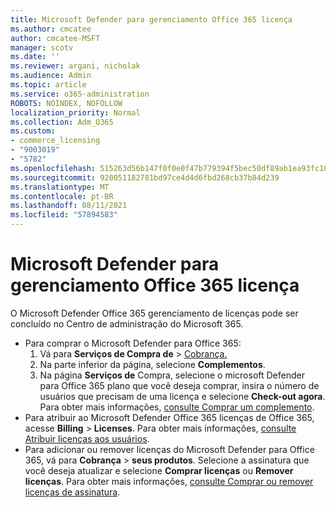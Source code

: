 ```yaml
---
title: Microsoft Defender para gerenciamento Office 365 licença
ms.author: cmcatee
author: cmcatee-MSFT
manager: scotv
ms.date: ''
ms.reviewer: argani, nicholak
ms.audience: Admin
ms.topic: article
ms.service: o365-administration
ROBOTS: NOINDEX, NOFOLLOW
localization_priority: Normal
ms.collection: Adm_O365
ms.custom:
- commerce_licensing
- "9003019"
- "5782"
ms.openlocfilehash: 515263d56b147f0f0e0f47b779394f5bec50df89ab1ea93fc1042384270a2ba3
ms.sourcegitcommit: 920051182781bd97ce4d4d6fbd268cb37b84d239
ms.translationtype: MT
ms.contentlocale: pt-BR
ms.lasthandoff: 08/11/2021
ms.locfileid: "57894583"
---
```

# <a name="microsoft-defender-for-office-365-license-management"></a>Microsoft Defender para gerenciamento Office 365 licença

O Microsoft Defender Office 365 gerenciamento de licenças pode ser concluído no Centro de administração do Microsoft 365.

- Para comprar o Microsoft Defender para Office 365:
    1. Vá para **Serviços de Compra de**  >  [Cobrança.](https://go.microsoft.com/fwlink/p/?linkid=868433)
    2. Na parte inferior da página, selecione **Complementos**.
    3. Na página **Serviços de** Compra, selecione o microsoft Defender para Office 365 plano que você deseja comprar, insira o número de usuários que precisam de uma licença e selecione **Check-out agora**. Para obter mais informações, [consulte Comprar um complemento](https://docs.microsoft.com/microsoft-365/commerce/buy-or-edit-an-add-on).
- Para atribuir ao Microsoft Defender Office 365 licenças de Office 365, acesse **Billing**  >  **Licenses**. Para obter mais informações, [consulte Atribuir licenças aos usuários](https://docs.microsoft.com/microsoft-365/admin/manage/assign-licenses-to-users).
- Para adicionar ou remover licenças do Microsoft Defender para Office 365, vá para **Cobrança**  >  **seus produtos**. Selecione a assinatura que você deseja atualizar e selecione **Comprar licenças** ou **Remover licenças**. Para obter mais informações, [consulte Comprar ou remover licenças de assinatura](https://docs.microsoft.com/microsoft-365/commerce/licenses/buy-licenses).